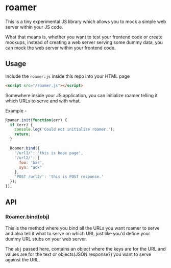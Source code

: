 # roamer
This is a tiny experimental JS library which allows you to mock a simple web server within your JS code.

What that means is, whether you want to test your frontend code or create mockups, instead of creating a web server serving some dummy data, you can mock the web server within your frontend code.

## Usage
Include the `roamer.js` inside this repo into your HTML page

```html
<script src="/roamer.js"></script>
```

Somewhere inside your JS application, you can initialize roamer telling it which URLs to serve and with what.

Example -
```javascript
Roamer.init(function(err) {
  if (err) {
    console.log('Could not initialize roamer.');
    return;
  }

  Roamer.bind({
    '/url1/': 'this is hope page',
    '/url2/': {
      foo: 'bar',
      syn: "ack"
    },
    'POST /url2/': 'this is POST response.'
  });
});
```

## API
### Roamer.bind(obj)
This is the method where you bind all the URLs you want roamer to serve and also tell it what to serve on which URL just like you'd define your dummy URL stubs on your web server.

The `obj` passed here, contains an object where the keys are for the URL and values are for the text or objects(JSON response?) you want to serve against the URL.

